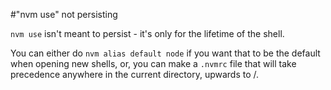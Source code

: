 #"nvm use" not persisting

``nvm use`` isn't meant to persist - it's only for the lifetime of the shell.

You can either do ``nvm alias default node`` if you want that to be the default when opening new shells, or, you can make a ``.nvmrc`` file that will take precedence anywhere in the current directory, upwards to /.
